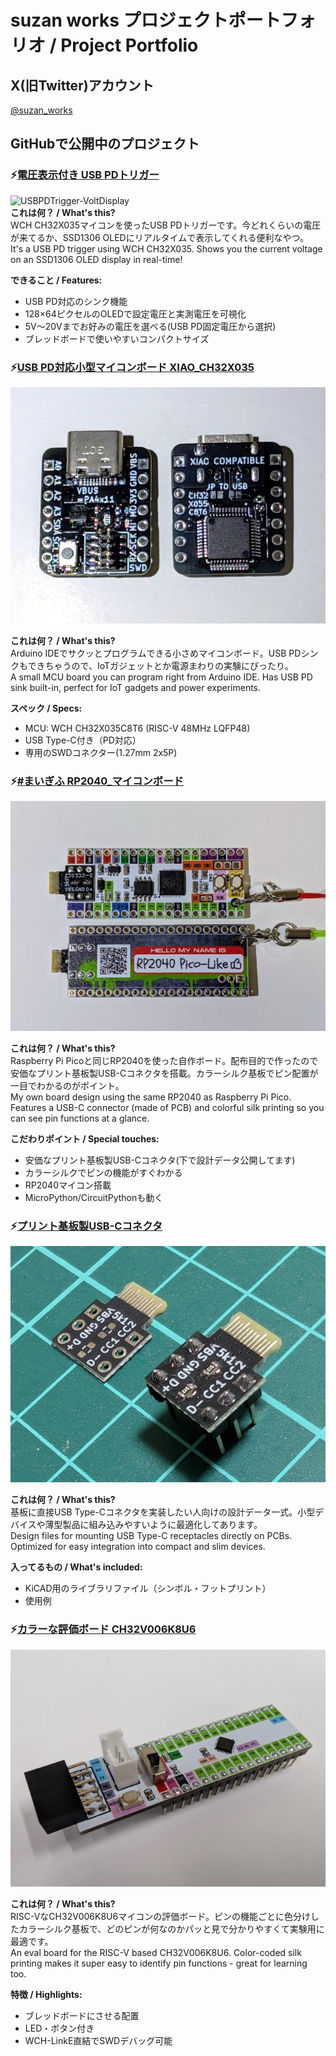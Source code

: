 # suzan works プロジェクトポートフォリオ / Project Portfolio

## X(旧Twitter)アカウント
[@suzan_works](https://twitter.com/suzan_works)

## GitHubで公開中のプロジェクト

### ⚡[電圧表示付き USB PDトリガー](https://github.com/suzan-works/USBPDTrigger-VoltDisplay)  
![USBPDTrigger-VoltDisplay](https://github.com/suzan-works/USBPDTrigger-VoltDisplay/blob/main/%E4%BD%BF%E7%94%A8%E4%BE%8B.png?raw=true)  
**これは何？ / What's this?**  
WCH CH32X035マイコンを使ったUSB PDトリガーです。今どれくらいの電圧が来てるか、SSD1306 OLEDにリアルタイムで表示してくれる便利なやつ。  
It's a USB PD trigger using WCH CH32X035. Shows you the current voltage on an SSD1306 OLED display in real-time!

**できること / Features:**
- USB PD対応のシンク機能
- 128×64ピクセルのOLEDで設定電圧と実測電圧を可視化
- 5V～20Vまでお好みの電圧を選べる(USB PD固定電圧から選択)
- ブレッドボードで使いやすいコンパクトサイズ

### ⚡[USB PD対応小型マイコンボード XIAO_CH32X035](https://github.com/suzan-works/XIAO_CH32X035)  
![XIAO_CH32X035](https://github.com/suzan-works/XIAO_CH32X035/blob/main/images/1-2_mcu-board.jpg?raw=true)  

**これは何？ / What's this?**  
Arduino IDEでサクッとプログラムできる小さめマイコンボード。USB PDシンクもできちゃうので、IoTガジェットとか電源まわりの実験にぴったり。  
A small MCU board you can program right from Arduino IDE. Has USB PD sink built-in, perfect for IoT gadgets and power experiments.

**スペック / Specs:**
- MCU: WCH CH32X035C8T6 (RISC-V 48MHz LQFP48)
- USB Type-C付き（PD対応）
- 専用のSWDコネクター(1.27mm 2x5P)

### ⚡[#まいぎふ RP2040_マイコンボード](https://github.com/suzan-works/MAIGIFU_RP2040_Pico-Like_Board)  
![MAIGIFU_RP2040_Pico-Like_Board](https://github.com/suzan-works/MAIGIFU_RP2040_Pico-Like_Board/blob/main/image1.png?raw=true)  

**これは何？ / What's this?**  
Raspberry Pi Picoと同じRP2040を使った自作ボード。配布目的で作ったので安価なプリント基板製USB-Cコネクタを搭載。カラーシルク基板でピン配置が一目でわかるのがポイント。  
My own board design using the same RP2040 as Raspberry Pi Pico. Features a USB-C connector (made of PCB) and colorful silk printing so you can see pin functions at a glance.

**こだわりポイント / Special touches:**
- 安価なプリント基板製USB-Cコネクタ(下で設計データ公開してます)
- カラーシルクでピンの機能がすぐわかる
- RP2040マイコン搭載
- MicroPython/CircuitPythonも動く

### ⚡[プリント基板製USB-Cコネクタ](https://github.com/suzan-works/USB-C_PCB_Receptacle)  
![USB-C_PCB_Receptacle](https://github.com/suzan-works/USB-C_PCB_Receptacle/blob/main/images/usage-example-1.jpg?raw=true)  

**これは何？ / What's this?**  
基板に直接USB Type-Cコネクタを実装したい人向けの設計データ一式。小型デバイスや薄型製品に組み込みやすいように最適化してあります。  
Design files for mounting USB Type-C receptacles directly on PCBs. Optimized for easy integration into compact and slim devices.

**入ってるもの / What's included:**
- KiCAD用のライブラリファイル（シンボル・フットプリント）
- 使用例

### ⚡[カラーな評価ボード CH32V006K8U6](https://github.com/suzan-works/Colored-CH32V006K8U6-EVT)  
![Colored-CH32V006K8U6-EVT](https://github.com/suzan-works/Colored-CH32V006K8U6-EVT/blob/main/image2.jpg?raw=true)  

**これは何？ / What's this?**  
RISC-VなCH32V006K8U6マイコンの評価ボード。ピンの機能ごとに色分けしたカラーシルク基板で、どのピンが何なのかパッと見で分かりやすくて実験用に最適です。  
An eval board for the RISC-V based CH32V006K8U6. Color-coded silk printing makes it super easy to identify pin functions - great for learning too.

**特徴 / Highlights:**
- ブレッドボードにさせる配置
- LED・ボタン付き
- WCH-LinkE直結でSWDデバッグ可能
